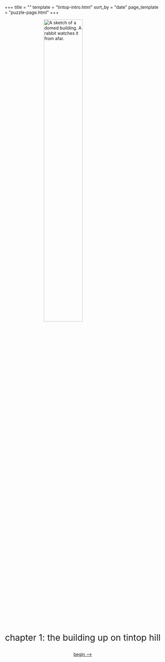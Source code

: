 +++
title = ""
template = "tintop-intro.html"
sort_by = "date"
page_template = "puzzle-page.html"
+++

<img src="/tintop/chapter1/persistenceofmemory.jpg" alt="A sketch of a domed building. A rabbit watches it from afar." width=50% style="display: block; margin-left: auto; margin-right: auto"></img>

<p style="text-align: center; font-size: 2em">chapter 1: the building up on tintop hill</a></p>

<p style="text-align: center"><a href="/tintop/chapter1/root.html">begin --></a></p>
